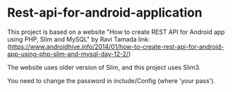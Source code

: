 # Rest-api-for-android-application
This project is based on a website "How to create REST API for Android app using PHP, Slim and MySQL" by Ravi Tamada
link: (https://www.androidhive.info/2014/01/how-to-create-rest-api-for-android-app-using-php-slim-and-mysql-day-12-2/)

The website uses older version of Slim, and this project uses Slim3.

You need to change the password in include/Config (where 'your pass').
